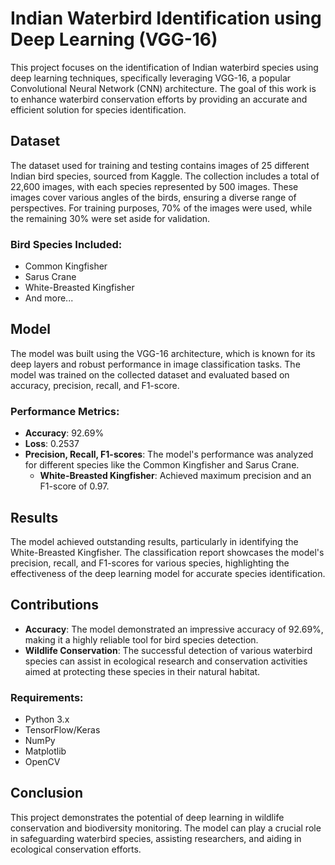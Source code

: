 
# Indian Waterbird Identification using Deep Learning (VGG-16)

This project focuses on the identification of Indian waterbird species using deep learning techniques, specifically leveraging VGG-16, a popular Convolutional Neural Network (CNN) architecture. The goal of this work is to enhance waterbird conservation efforts by providing an accurate and efficient solution for species identification.

## Dataset

The dataset used for training and testing contains images of 25 different Indian bird species, sourced from Kaggle. The collection includes a total of 22,600 images, with each species represented by 500 images. These images cover various angles of the birds, ensuring a diverse range of perspectives. For training purposes, 70% of the images were used, while the remaining 30% were set aside for validation.

### Bird Species Included:

- Common Kingfisher
- Sarus Crane
- White-Breasted Kingfisher
- And more...

## Model

The model was built using the VGG-16 architecture, which is known for its deep layers and robust performance in image classification tasks. The model was trained on the collected dataset and evaluated based on accuracy, precision, recall, and F1-score.

### Performance Metrics:

- **Accuracy**: 92.69%
- **Loss**: 0.2537
- **Precision, Recall, F1-scores**: The model's performance was analyzed for different species like the Common Kingfisher and Sarus Crane. 
    - **White-Breasted Kingfisher**: Achieved maximum precision and an F1-score of 0.97.

## Results

The model achieved outstanding results, particularly in identifying the White-Breasted Kingfisher. The classification report showcases the model's precision, recall, and F1-scores for various species, highlighting the effectiveness of the deep learning model for accurate species identification.

## Contributions

- **Accuracy**: The model demonstrated an impressive accuracy of 92.69%, making it a highly reliable tool for bird species detection.
- **Wildlife Conservation**: The successful detection of various waterbird species can assist in ecological research and conservation activities aimed at protecting these species in their natural habitat.
  

### Requirements:
- Python 3.x
- TensorFlow/Keras
- NumPy
- Matplotlib
- OpenCV

## Conclusion

This project demonstrates the potential of deep learning in wildlife conservation and biodiversity monitoring. The model can play a crucial role in safeguarding waterbird species, assisting researchers, and aiding in ecological conservation efforts.
